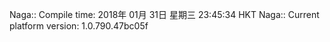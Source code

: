 Naga:: Compile time: 2018年 01月 31日 星期三 23:45:34 HKT
Naga:: Current platform version: 1.0.790.47bc05f
